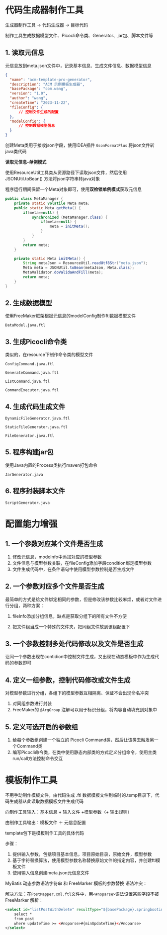 # 代码生成器制作工具

生成器制作工具 -> 代码生成器 -> 目标代码

制作工具生成数据模型文件、Picocli命令类、Generator、jar包、脚本文件等

## 1. 读取元信息

元信息放到meta.json文件中，记录基本信息、生成文件信息、数据模型信息	

```json
{
  "name": "acm-template-pro-generator",
  "description": "ACM 示例模板生成器",
  "basePackage": "com.wang",
  "version": "1.0",
  "author": "wang",
  "createTime": "2023-11-22",
  "fileConfig": {
      // 控制文件生成的配置
  },
  "modelConfig": {
      // 控制数据模型信息
  }
}
```

创建Meta类用于接收json字段，使用IDEA插件 `GsonFormatPlus` 将json文件转java类代码

**读取元信息-单例模式**

使用ResourceUtil工具类从资源路径下读取json文件，然后使用JSONUtil.toBean() 方法将json字符串转java对象

程序运行期间保留一个Meta对象即可，使用**双检锁单例模式**获取元信息

```java
public class MetaManager {
    private static volatile Meta meta;
    public static Meta getMeta() {
        if(meta==null) {
            synchronized (MetaManager.class) {
                if(meta==null) {
                    meta = initMeta();
                }
            }
        }
        return meta;
    }

    private static Meta initMeta() {
        String metaJson = ResourceUtil.readUtf8Str("meta.json");
        Meta meta = JSONUtil.toBean(metaJson, Meta.class);
        MetaValidator.doValidaAndFill(meta);
        return meta;
    }
}
```

## 2. 生成数据模型

使用FreeMaker框架根据元信息的modelConfig制作ftl数据模型文件

`DataModel.java.ftl`

## 3. 生成Picocli命令类 

类似的，在resource下制作命令类的模型文件

`ConfigCommand.java.ftl`

`GenerateCommand.java.ftl`

`ListCommand.java.ftl`

`CommandExecutor.java.ftl`

## 4. 生成代码生成文件

`DynamicFileGenerator.java.ftl`

`StaticFileGenerator.java.ftl`

`FileGenerator.java.ftl`

## 5. 程序构建jar包

使用Java内置的Process类执行maven打包命令

`JarGenerator.java`

## 6. 程序封装脚本文件

`ScriptGenerator.java`





# 配置能力增强

## 1. 一个参数对应某个文件是否生成

1. 修改元信息，modeInfo中添加对应的模型参数
2. 文件信息与模型参数关联，在fileConfig添加字段condition绑定模型参数
3. 文件生成代码中，在条件语句中使用模型参数控制是否生成文件

## 2. 一个参数对应多个文件是否生成

最简单的方式是给文件绑定相同的参数，但是修改该参数比较麻烦，或者对文件进行分组，两种方案：

1. fileInfo添加分组信息，缺点是获取分组下的所有文件不方便

2. 把文件组当成一个特殊的文件夹，把同组文件放到该组配置下

## 3. 一个参数控制多处代码修改以及文件是否生成

让同一个参数出现在contidion中控制文件生成，又出现在动态模板中作为生成代码的参数即可

## 4. 定义一组参数，控制代码修改或文件生成

对模型参数进行分组，各组下的模型参数互相隔离、保证不会出现命名冲突

1. 对同组参数进行封装
2. FreeMaker的 `@ArgGroup` 注解可以用于标识分组，将内容自动填充到对象中

## 5. 定义可选开启的参数组

1. 给每个参数组创建一个独立的 Picocli Command类，然后让该类去触发另一个Command类
2. 编写Picocli命令类，在类中使用静态内部类的方式定义分组命令，使用主类run/call方法控制命令交互





# 模板制作工具

不用手动制作模板文件，由代码生成 .ftl 数据模板文件到临时的.temp目录下，代码生成器从此读取数据模板文件生成代码

向制作工具输入：基本信息 + 输入文件 +模型参数（+ 输出规则）

由制作工具输出：模板文件 ＋ 元信息配置



template包下是模板制作工具的具体代码

步骤：

1. 提供输入参数，包括项目基本信息，项目原始目录，原始文件，模型参数
2. 基于字符替换算法，使用模型参数名称替换原始文件的指定内容，并创建ftl模板文件
3. 使用输入信息创建meta.json元信息文件



MyBatis 动态参数语法字符串 和 FreeMarker 模板的参数替换 语法冲突：

解决方法：在`PostMapper.xml.ftl`文件中，用`<#noparse>`语法设置某些字段不被 FreeMarker 解析：

```xml
<select id="listPostWithDelete" resultType="${basePackage}.springbootinit.model.entity.Post">
    select *
    from post
    where updateTime >= <#noparse>#{minUpdateTime}</#noparse>
</select>
```

